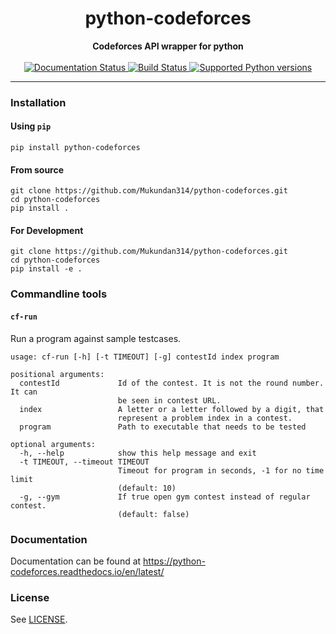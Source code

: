 
<h1 align="center"> python-codeforces</h1>

<div align="center">
  <strong>Codeforces API wrapper for python</strong>
</div>

<br />

<div align="center">
  <a href="https://python-codeforces.readthedocs.io/en/latest/?badge=latest">
    <img alt="Documentation Status" src="https://readthedocs.org/projects/python-codeforces/badge/?version=latest" />
  </a>
  <a href="https://travis-ci.com/Mukundan314/python-codeforces">
    <img alt="Build Status" src="https://travis-ci.com/Mukundan314/python-codeforces.svg?branch=master" />
  </a>
  <a href="https://pypi.org/project/python-codeforces/">
    <img alt="Supported Python versions" src="https://img.shields.io/pypi/pyversions/python-codeforces.svg" />
  </a>
</div>

---

### Installation

#### Using `pip`

```shell
pip install python-codeforces
```

#### From source

```shell
git clone https://github.com/Mukundan314/python-codeforces.git
cd python-codeforces
pip install .
```

#### For Development

```shell
git clone https://github.com/Mukundan314/python-codeforces.git
cd python-codeforces
pip install -e .
```

### Commandline tools

#### `cf-run`

Run a program against sample testcases.

```shell
usage: cf-run [-h] [-t TIMEOUT] [-g] contestId index program

positional arguments:
  contestId             Id of the contest. It is not the round number. It can
                        be seen in contest URL.
  index                 A letter or a letter followed by a digit, that
                        represent a problem index in a contest.
  program               Path to executable that needs to be tested

optional arguments:
  -h, --help            show this help message and exit
  -t TIMEOUT, --timeout TIMEOUT
                        Timeout for program in seconds, -1 for no time limit
                        (default: 10)
  -g, --gym             If true open gym contest instead of regular contest.
                        (default: false)
```

### Documentation

Documentation can be found at https://python-codeforces.readthedocs.io/en/latest/

### License

See [LICENSE](LICENSE).
